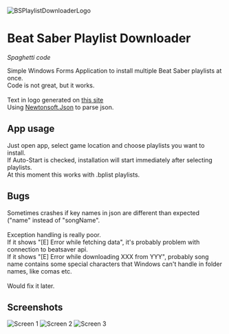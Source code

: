 ![BSPlaylistDownloaderLogo](https://i.imgur.com/L06KgsQ.png)
# Beat Saber Playlist Downloader
*Spaghetti code*

Simple Windows Forms Application to install multiple Beat Saber playlists at once.\
Code is not great, but it works.\
\
Text in logo generated on [this site](https://fontmeme.com/beat-saber-font/)\
Using [Newtonsoft.Json](https://www.newtonsoft.com/json) to parse json.

## App usage
Just open app, select game location and choose playlists you want to install.\
If Auto-Start is checked, installation will start immediately after selecting playlists.\
At this moment this works with .bplist playlists.

## Bugs
Sometimes crashes if key names in json are different than expected ("name" instead of "songName".\
\
Exception handling is really poor.\
If it shows "[E] Error while fetching data", it's probably problem with connection to beatsaver api.\
If it shows "[E] Error while downloading XXX from YYY", probably song name contains some special characters that Windows can't handle in folder names, like comas etc.\
\
Would fix it later.

## Screenshots
![Screen 1](https://i.imgur.com/p0yESI8.png)
![Screen 2](https://i.imgur.com/gUbXlqw.png)
![Screen 3](https://i.imgur.com/ABCWFG2.png)
